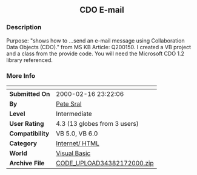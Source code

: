 ﻿<div align="center">

## CDO E\-mail


</div>

### Description

Purpose: "shows how to ...send an e-mail message using Collaboration Data Objects (CDO)." from MS KB Article: Q200150. I created a VB project and a class from the provide code. You will need the Microsoft CDO 1.2 library referenced.
 
### More Info
 


<span>             |<span>
---                |---
**Submitted On**   |2000-02-16 23:22:06
**By**             |[Pete Sral](https://github.com/Planet-Source-Code/PSCIndex/blob/master/ByAuthor/pete-sral.md)
**Level**          |Intermediate
**User Rating**    |4.3 (13 globes from 3 users)
**Compatibility**  |VB 5\.0, VB 6\.0
**Category**       |[Internet/ HTML](https://github.com/Planet-Source-Code/PSCIndex/blob/master/ByCategory/internet-html__1-34.md)
**World**          |[Visual Basic](https://github.com/Planet-Source-Code/PSCIndex/blob/master/ByWorld/visual-basic.md)
**Archive File**   |[CODE\_UPLOAD34382172000\.zip](https://github.com/Planet-Source-Code/pete-sral-cdo-e-mail__1-6101/archive/master.zip)








